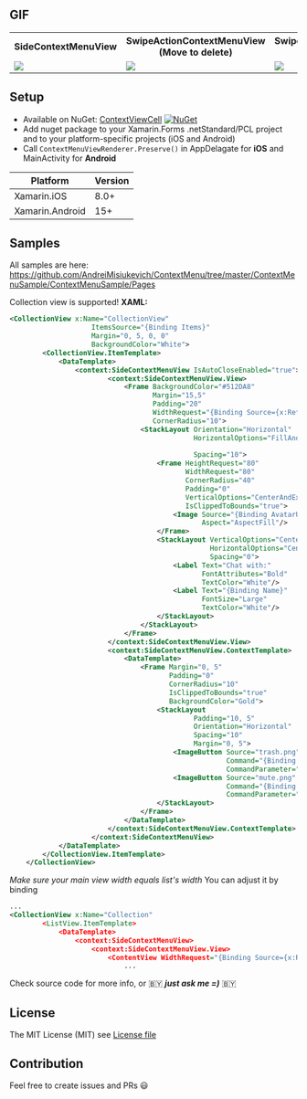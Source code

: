 ## GIF
<html>
  <table style="width:100%">
    <tr>
      <th>SideContextMenuView</th>
      <th>SwipeActionContextMenuView (Move to delete)</th> 
      <th>SwipeActionContextMenuView (Autoclosing)</th>
    </tr>
    <tr>
      <td><img src="https://github.com/AndreiMisiukevich/ContextMenu/blob/master/files/1.gif?raw=true"></td>
      <td><img src="https://github.com/AndreiMisiukevich/ContextMenu/blob/master/files/2.gif?raw=true"></td>
      <td><img src="https://github.com/AndreiMisiukevich/ContextMenu/blob/master/files/3.gif?raw=true"></td>
    </tr>
  </table>
</html>

## Setup
* Available on NuGet: [ContextViewCell](http://www.nuget.org/packages/ContextViewCell) [![NuGet](https://img.shields.io/nuget/v/ContextViewCell.svg?label=NuGet)](https://www.nuget.org/packages/ContextViewCell)
* Add nuget package to your Xamarin.Forms .netStandard/PCL project and to your platform-specific projects (iOS and Android)
* Call ```ContextMenuViewRenderer.Preserve()``` in AppDelagate for **iOS** and MainActivity for **Android**

|Platform|Version|
| ------------------- | ------------------- |
|Xamarin.iOS|8.0+|
|Xamarin.Android|15+|


## Samples

All samples are here: https://github.com/AndreiMisiukevich/ContextMenu/tree/master/ContextMenuSample/ContextMenuSample/Pages

Collection view is supported!
**XAML:**
```xml
<CollectionView x:Name="CollectionView"
                    ItemsSource="{Binding Items}"
                    Margin="0, 5, 0, 0"
                    BackgroundColor="White">
        <CollectionView.ItemTemplate>
            <DataTemplate>
                <context:SideContextMenuView IsAutoCloseEnabled="true">
                        <context:SideContextMenuView.View>
                            <Frame BackgroundColor="#512DA8"
                                   Margin="15,5"
                                   Padding="20"
                                   WidthRequest="{Binding Source={x:Reference CollectionView}, Path=Width, Converter={StaticResource MenuFitWidthConverter}, ConverterParameter='70'}"
                                   CornerRadius="10">
                                <StackLayout Orientation="Horizontal" 
                                             HorizontalOptions="FillAndExpand"
                                                                                Opacity="{Binding IsMuted, Converter={StaticResource IsMutedToOpacityConverter}}"
                                             Spacing="10">
                                    <Frame HeightRequest="80"
                                           WidthRequest="80"
                                           CornerRadius="40"
                                           Padding="0"
                                           VerticalOptions="CenterAndExpand"
                                           IsClippedToBounds="true">
                                        <Image Source="{Binding AvatarUrl}" 
                                               Aspect="AspectFill"/>
                                    </Frame>
                                    <StackLayout VerticalOptions="CenterAndExpand"
                                                 HorizontalOptions="CenterAndExpand"
                                                 Spacing="0">
                                        <Label Text="Chat with:"
                                               FontAttributes="Bold"
                                               TextColor="White"/>
                                        <Label Text="{Binding Name}" 
                                               FontSize="Large"
                                               TextColor="White"/>
                                    </StackLayout>
                                </StackLayout>                             
                            </Frame>
                        </context:SideContextMenuView.View>
                        <context:SideContextMenuView.ContextTemplate>
                            <DataTemplate>
                                <Frame Margin="0, 5"
                                       Padding="0"
                                       CornerRadius="10"
                                       IsClippedToBounds="true"
                                       BackgroundColor="Gold">
                                    <StackLayout 
                                             Padding="10, 5"
                                             Orientation="Horizontal"
                                             Spacing="10"
                                             Margin="0, 5">
                                        <ImageButton Source="trash.png" HeightRequest="60" WidthRequest="60" VerticalOptions="CenterAndExpand" HorizontalOptions="EndAndExpand" 
                                                     Command="{Binding BindingContext.DeleteCommand, Source={x:Reference CollectionView}}"
                                                     CommandParameter="{Binding .}"/>
                                        <ImageButton Source="mute.png" HeightRequest="60" WidthRequest="60" VerticalOptions="CenterAndExpand" HorizontalOptions="EndAndExpand" 
                                                     Command="{Binding BindingContext.MuteCommand, Source={x:Reference CollectionView}}"
                                                     CommandParameter="{Binding .}"/>
                                    </StackLayout>
                                </Frame>
                            </DataTemplate>
                        </context:SideContextMenuView.ContextTemplate>  
                    </context:SideContextMenuView>
            </DataTemplate>
        </CollectionView.ItemTemplate>
    </CollectionView>
```
*Make sure your main view width equals list's width*
You can adjust it by binding

```xml
...
<CollectionView x:Name="Collection"
        <ListView.ItemTemplate>
            <DataTemplate>
                <context:SideContextMenuView>
                    <context:SideContextMenuView.View>
                        <ContentView WidthRequest="{Binding Source={x:Reference Collection}, Path=Width}">
                            ...
```


Check source code for more info, or 🇧🇾 ***just ask me =)*** 🇧🇾

## License
The MIT License (MIT) see [License file](LICENSE)

## Contribution
Feel free to create issues and PRs 😃

